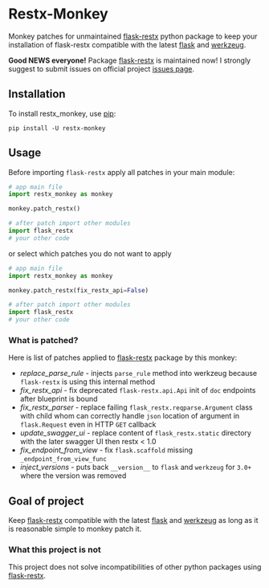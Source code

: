 # Restx-Monkey

Monkey patches for unmaintained [flask-restx](https://github.com/python-restx/flask-restx) python package to keep
your installation of flask-restx compatible with the latest [flask](https://github.com/pallets/flask)
and [werkzeug](https://github.com/pallets/werkzeug).

**Good NEWS everyone!** Package [flask-restx](https://github.com/python-restx/flask-restx) is maintained now! I strongly suggest to submit issues on official project [issues page](https://github.com/python-restx/flask-restx/issues).

## Installation

To install restx_monkey, use [pip](https://pip.pypa.io/en/stable/):

```shell
pip install -U restx-monkey
```

## Usage

Before importing `flask-restx` apply all patches in your main module:

```python
# app main file
import restx_monkey as monkey

monkey.patch_restx()

# after patch import other modules 
import flask_restx
# your other code
```

or select which patches you do not want to apply

```python
# app main file
import restx_monkey as monkey

monkey.patch_restx(fix_restx_api=False)

# after patch import other modules 
import flask_restx
# your other code
```

### What is patched?

Here is list of patches applied to [flask-restx](https://github.com/python-restx/flask-restx) package by this monkey:

- _replace_parse_rule_ - injects `parse_rule` method into werkzeug because `flask-restx` is using this internal method
- _fix_restx_api_ - fix deprecated `flask-restx.api.Api` init of `doc` endpoints after blueprint is bound
- _fix_restx_parser_ - replace failing `flask_restx.reqparse.Argument` class with child whom can correctly handle `json`
  location of argument in `flask.Request` even in HTTP `GET` callback
- _update_swagger_ui_ - replace content of `flask_restx.static` directory with the later swagger UI then restx < 1.0
- _fix_endpoint_from_view_ - fix `flask.scaffold` missing `_endpoint_from_view_func`
- _inject_versions_ - puts back `__version__` to `flask` and `werkzeug` for `3.0+` where the version was removed 

## Goal of project

Keep [flask-restx](https://github.com/python-restx/flask-restx) compatible with the
latest [flask](https://github.com/pallets/flask) and [werkzeug](https://github.com/pallets/werkzeug) as long as it is
reasonable simple to monkey patch it.

### What this project is not

This project does not solve incompatibilities of other python packages
using [flask-restx](https://github.com/python-restx/flask-restx).

